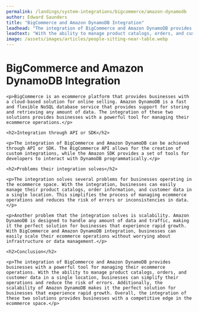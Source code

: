 ```yaml
---
permalink: /landings/system-integrations/bigcommerce/amazon-dynamodb
author: Edward Saunders
title: "BigCommerce and Amazon DynamoDB Integration"
leadhead: "The integration of BigCommerce and Amazon DynamoDB provides businesses with a powerful tool for managing their ecommerce operations"
leadtext: "With the ability to manage product catalogs, orders, and customer data in a single location, businesses can simplify their operations and reduce the risk of errors. Additionally, the scalability of Amazon DynamoDB makes it the perfect solution for businesses that experience rapid growth. Overall, the integration of these two solutions provides businesses with a competitive edge in the ecommerce space."
image: /assets/images/articles/people-sitting-near-table.webp
---
```

<div class="arttext">	<h1>BigCommerce and Amazon DynamoDB Integration</h1>
	
	<p>BigCommerce is an ecommerce platform that provides businesses with a cloud-based solution for online selling. Amazon DynamoDB is a fast and flexible NoSQL database service that provides support for storing and retrieving any amount of data. The integration of these two solutions provides businesses with a powerful tool for managing their ecommerce operations.</p>

	<h2>Integration through API or SDK</h2>
	
	<p>The integration of BigCommerce and Amazon DynamoDB can be achieved through API or SDK. The BigCommerce API allows for the creation of custom integrations, while the Amazon SDK provides a set of tools for developers to interact with DynamoDB programmatically.</p>

	<h2>Problems their integration solves</h2>
	
	<p>The integration solves several problems for businesses operating in the ecommerce space. With the integration, businesses can easily manage their product catalogs, order information, and customer data in a single location. This simplifies the process of managing ecommerce operations and reduces the risk of errors or inconsistencies in data.</p>
	
	<p>Another problem that the integration solves is scalability. Amazon DynamoDB is designed to handle any amount of data and traffic, making it the perfect solution for businesses that experience rapid growth. With BigCommerce and Amazon DynamoDB integration, businesses can easily scale their ecommerce operations without worrying about infrastructure or data management.</p>

	<h2>Conclusion</h2>
	
	<p>The integration of BigCommerce and Amazon DynamoDB provides businesses with a powerful tool for managing their ecommerce operations. With the ability to manage product catalogs, orders, and customer data in a single location, businesses can simplify their operations and reduce the risk of errors. Additionally, the scalability of Amazon DynamoDB makes it the perfect solution for businesses that experience rapid growth. Overall, the integration of these two solutions provides businesses with a competitive edge in the ecommerce space.</p>
</div>